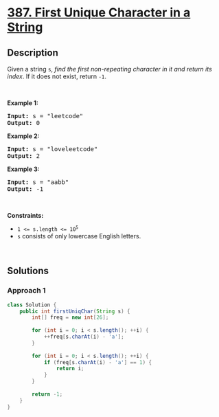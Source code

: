 # [387. First Unique Character in a String](https://leetcode.com/problems/first-unique-character-in-a-string)

## Description

<p>Given a string <code>s</code>, <em>find the first non-repeating character in it and return its index</em>. If it does not exist, return <code>-1</code>.</p>
<p>&nbsp;</p>

<p><strong class="example">Example 1:</strong></p>
<pre>
<strong>Input:</strong> s = "leetcode"
<strong>Output:</strong> 0
</pre>

<p><strong class="example">Example 2:</strong></p>
<pre>
<strong>Input:</strong> s = "loveleetcode"
<strong>Output:</strong> 2
</pre>

<p><strong class="example">Example 3:</strong></p>
<pre>
<strong>Input:</strong> s = "aabb"
<strong>Output:</strong> -1
</pre>
<p>&nbsp;</p>

<p><strong>Constraints:</strong></p>
<ul>
    <li><code>1 &lt;= s.length &lt;= 10<sup>5</sup></code></li>
    <li><code>s</code> consists of only lowercase English letters.</li>
</ul>
<p>&nbsp;</p>

## Solutions

### **Approach 1**

```java
class Solution {
    public int firstUniqChar(String s) {
        int[] freq = new int[26];
        
        for (int i = 0; i < s.length(); ++i) {
            ++freq[s.charAt(i) - 'a'];
        }
        
        for (int i = 0; i < s.length(); ++i) {
            if (freq[s.charAt(i) - 'a'] == 1) {
                return i;
            }
        }
        
        return -1;
    }
}
```